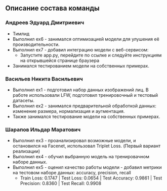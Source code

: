 ## Описание состава команды

### Андреев Эдуард Дмитриевич
- Тимлид
- Выполнил ex6 - занимался оптимизацией модели для улушения её производительности.
- Выполнил ex7 - добавил интеграцию модели с веб-сервисом:
	* Запустите app.py, перейдите по ссылке и следуйте инструкциям на открывшейся странице браузера
- Занимался тестированием модели на собственных примерах.

### Васильев Никита Васильевич
- Выполнил ex1 - подготовил набор данных изображений лиц.
	В работе использовали LFW, подготовил тренировочный и тестовый датасеты.
- Выполнил ex2 - занимался предварительной обработкой данных: изменение размера, нормализация и аугментация.
- Также занимался тестирование модели на собственных примерах. 

### Шарапов Ильдар Маратович
- Выполнил ex3 - проанализировал возможные модели, и остановился на Facenet, использовал Triplet Loss. (Первый вариант реализации)
- Выполнил ex4 - обучил выбранную модель на тренировачном наборе данных.
- Выполнил ex5 - оценил качество работы модели - добавил метрики на тестовом наборе данных: accuracy, precision, recall
	* Train Loss: 0.1747 | Test Loss: 0.0654 | Test Accuracy: 0.9861 | Test Precision: 0.8360 | Test Recall: 0.9908 
